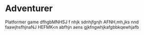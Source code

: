 # Adventurer
Platformer game
dfhgbMNHSJ f nhjk sdnhjfgnjh AFNH,mh,jks nnd faawjhsfhjnaNJ HEFMK<n abfhjn aens gjkfngwhjkafgbbkqewhjafb
